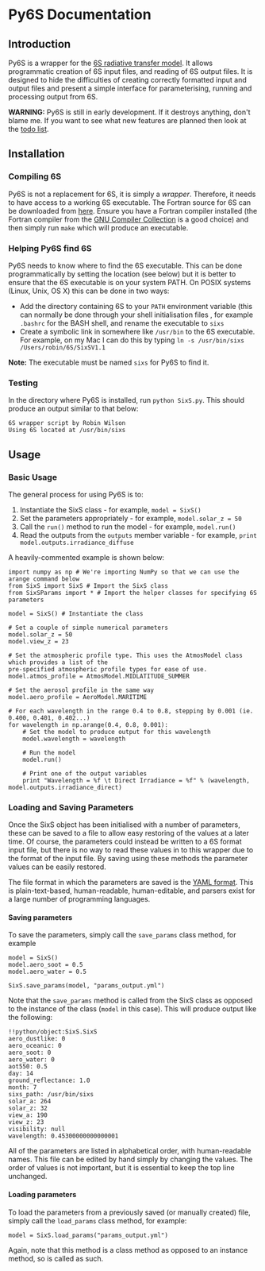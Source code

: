 # Py6S Documentation #

## Introduction ##
Py6S is a wrapper for the [6S radiative transfer model](http://6s.ltdri.org/). It allows programmatic
creation of 6S input files, and reading of 6S output files. It is designed to hide the difficulties
of creating correctly formatted input and output files and present a simple interface for parameterising,
running and processing output from 6S.

**WARNING:** Py6S is still in early development. If it destroys anything, don't blame me. If you want to see
what new features are planned then look at the [todo list](https://github.com/robintw/Py6S/blob/master/doc/todo.markdown).

## Installation ##

### Compiling 6S ###
Py6S is not a replacement for 6S, it is simply a *wrapper*. Therefore, it needs to have access to a
working 6S executable. The Fortran source for 6S can be downloaded from [here](ftp://kratmos.gsfc.nasa.gov/pub/eric/6S/).
Ensure you have a Fortran compiler installed (the Fortran compiler from the
[GNU Compiler Collection](http://gcc.gnu.org/) is a good choice) and then simply run `make` which will produce an executable.

### Helping Py6S find 6S ###
Py6S needs to know where to find the 6S executable. This can be done programmatically by setting the
location (see below) but it is better to ensure that the 6S executable is on your system PATH. On POSIX
systems (Linux, Unix, OS X) this can be done in two ways:

* Add the directory containing 6S to your `PATH` environment variable (this can normally be done through your shell initialisation files
, for example `.bashrc` for the BASH shell, and rename the executable to `sixs`
* Create a symbolic link in somewhere like `/usr/bin` to the 6S executable. For example, on my Mac I can do this by typing `ln -s /usr/bin/sixs /Users/robin/6S/SixSV1.1`

**Note:** The executable must be named `sixs` for Py6S to find it.

### Testing ###
In the directory where Py6S is installed, run `python SixS.py`. This should produce an output similar to that below:


	6S wrapper script by Robin Wilson
	Using 6S located at /usr/bin/sixs


## Usage ##

### Basic Usage ###
The general process for using Py6S is to:

  1. Instantiate the SixS class - for example, `model = SixS()`
  2. Set the parameters appropriately - for example, `model.solar_z = 50`
  3. Call the `run()` method to run the model - for example, `model.run()`
  4. Read the outputs from the `outputs` member variable - for example, `print model.outputs.irradiance_diffuse`

A heavily-commented example is shown below:

	import numpy as np # We're importing NumPy so that we can use the arange command below
	from SixS import SixS # Import the SixS class
	from SixSParams import * # Import the helper classes for specifying 6S parameters
	
	model = SixS() # Instantiate the class
	
	# Set a couple of simple numerical parameters
	model.solar_z = 50
	model.view_z = 23
	
	# Set the atmospheric profile type. This uses the AtmosModel class which provides a list of the
	pre-specified atmospheric profile types for ease of use.
	model.atmos_profile = AtmosModel.MIDLATITUDE_SUMMER
	
	# Set the aerosol profile in the same way
	model.aero_profile = AeroModel.MARITIME
	
	# For each wavelength in the range 0.4 to 0.8, stepping by 0.001 (ie. 0.400, 0.401, 0.402...)
	for wavelength in np.arange(0.4, 0.8, 0.001):
		# Set the model to produce output for this wavelength
		model.wavelength = wavelength
		
		# Run the model
		model.run()
		
		# Print one of the output variables
		print "Wavelength = %f \t Direct Irradiance = %f" % (wavelength, model.outputs.irradiance_direct)
		
### Loading and Saving Parameters ###
Once the SixS object has been initialised with a number of parameters, these can be saved to a file
to allow easy restoring of the values at a later time. Of course, the parameters could instead be written to a 6S
format input file, but there is no way to read these values in to this wrapper due to the format of the input file. By saving
using these methods the parameter values can be easily restored.

The file format in which the parameters are saved is the [YAML format](http://www.yaml.org/). This is plain-text-based, human-readable,
human-editable, and parsers exist for a large number of programming languages.


#### Saving parameters ####
To save the parameters, simply call the `save_params` class method, for example

	model = SixS()
	model.aero_soot = 0.5
	model.aero_water = 0.5

	SixS.save_params(model, "params_output.yml")
	
Note that the `save_params` method is called from the SixS class as opposed to the instance of the class (`model` in this case).
This will produce output like the following:

	!!python/object:SixS.SixS
	aero_dustlike: 0
	aero_oceanic: 0
	aero_soot: 0
	aero_water: 0
	aot550: 0.5
	day: 14
	ground_reflectance: 1.0
	month: 7
	sixs_path: /usr/bin/sixs
	solar_a: 264
	solar_z: 32
	view_a: 190
	view_z: 23
	visibility: null
	wavelength: 0.45300000000000001

All of the parameters are listed in alphabetical order, with human-readable names. This file can be
edited by hand simply by changing the values. The order of values is not important, but it is essential to keep the top line unchanged.

#### Loading parameters ####
To load the parameters from a previously saved (or manually created) file, simply call the `load_params` class method, for example:

	model = SixS.load_params("params_output.yml")
	
Again, note that this method is a class method as opposed to an instance method, so is called as such.
